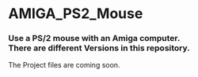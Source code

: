 # AMIGA_PS2_Mouse
<h3>Use a PS/2 mouse with an Amiga computer. <br />There are different Versions in this repository.</h3>
<p>The Project files are coming soon.</p>
